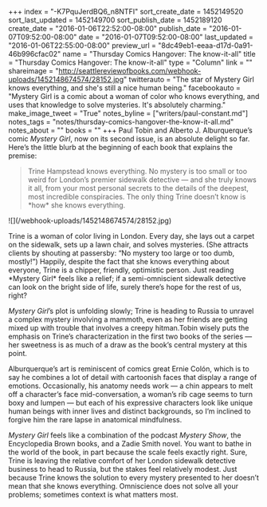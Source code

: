 +++
index = "-K7PquJerdBQ6_n8NTFI"
sort_create_date = 1452149520
sort_last_updated = 1452149700
sort_publish_date = 1452189120
create_date = "2016-01-06T22:52:00-08:00"
publish_date = "2016-01-07T09:52:00-08:00"
date = "2016-01-07T09:52:00-08:00"
last_updated = "2016-01-06T22:55:00-08:00"
preview_url = "8dc49eb1-eeaa-d17d-0a91-46b996cfac02"
name = "Thursday Comics Hangover: The know-it-all"
title = "Thursday Comics Hangover: The know-it-all"
type = "Column"
link = ""
shareimage = "http://seattlereviewofbooks.com/webhook-uploads/1452148674574/28152.jpg"
twitterauto = "The star of Mystery Girl knows everything, and she's still a nice human being."
facebookauto = "Mystery Girl is a comic about a woman of color who knows everything, and uses that knowledge to solve mysteries. It's absolutely charming."
make_image_tweet = "True"
notes_byline = ["writers/paul-constant.md"]
notes_tags = "notes/thursday-comics-hangover-the-know-it-all.md"
notes_about = ""
books = ""
+++
Paul Tobin and Alberto J. Alburquerque’s comic *Mystery Girl*, now on its second issue, is an absolute delight so far. Here’s the little blurb at the beginning of each book that explains the premise:

<blockquote>Trine Hampstead knows everything. No mystery is too small or too weird for London’s premier sidewalk detective — and she truly knows it all, from your most personal secrets to the details of the deepest, most incredible conspiracies. The only thing Trine doesn’t know is *how* she knows everything.</blockquote>

<p class="image-left">![](/webhook-uploads/1452148674574/28152.jpg)</p>Trine is a woman of color living in London. Every day, she lays out a carpet on the sidewalk, sets up a lawn chair, and solves mysteries. (She attracts clients by shouting at passersby: “No mystery too large or too dumb, mostly!”) Happily, despite the fact that she knows everything about everyone, Trine is a chipper, friendly, optimistic person. Just reading *Mystery Girl* feels like a relief; if a semi-omniscient sidewalk detective can look on the bright side of life, surely there’s hope for the rest of us, right?

*Mystery Girl*’s plot is unfolding slowly; Trine is heading to Russia to unravel a complex mystery involving a mammoth, even as her friends are getting mixed up with trouble that involves a creepy hitman.Tobin wisely puts the emphasis on Trine’s characterization in the first two books of the series — her sweetness is as much of a draw as the book’s central mystery at this point.

Alburquerque’s art is reminiscent of comics great Ernie Colón, which is to say he combines a lot of detail with cartoonish faces that display a range of emotions. Occasionally, his anatomy needs work — a chin appears to melt off a character’s face mid-conversation, a woman’s rib cage seems to turn boxy and lumpen — but each of his expressive characters look like unique human beings with inner lives and distinct backgrounds, so I’m inclined to forgive him the rare lapse in anatomical mindfulness.

*Mystery Girl* feels like a combination of the podcast *Mystery Show*, the Encyclopedia Brown books, and a Zadie Smith novel. You want to bathe in the world of the book, in part because the scale feels exactly right. Sure, Trine is leaving the relative comfort of her London sidewalk detective business to head to Russia, but the stakes feel relatively modest. Just because Trine knows the solution to every mystery presented to her doesn’t mean that she knows everything. Omniscience does not solve all your problems; sometimes context is what matters most.